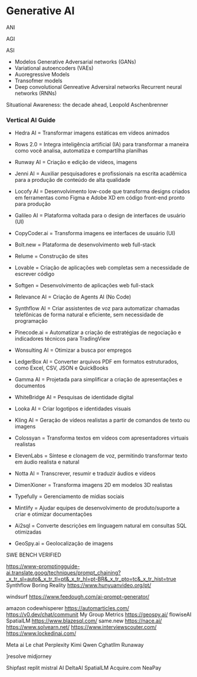 # Generative AI
ANI

AGI

ASI

- Modelos Generative Adversarial networks (GANs)
- Variational autoencoders (VAEs)
- Auoregressive Models
- Transofmer models
- Deep convolutional Genreative Adversiral networks
Recurrent neural networks (RNNs)

Situational Awareness: the decade ahead, Leopold Aschenbrenner

### Vertical AI Guide

- Hedra AI = Transformar imagens estáticas em vídeos animados

- Rows 2.0 = Integra inteligência artificial (IA) para transformar a maneira como você analisa, automatiza e compartilha planilhas

- Runway AI = Criação e edição de vídeos, imagens

- Jenni AI = Auxiliar pesquisadores e profissionais na escrita acadêmica para a produção de conteúdo de alta qualidade
  
- Locofy AI = Desenvolvimento low-code que transforma designs criados em ferramentas como Figma e Adobe XD em código front-end pronto para produção
  
- Galileo AI = Plataforma voltada para o design de interfaces de usuário (UI)

- CopyCoder.ai = Transforma imagens ee interfaces de usuário (UI) 

- Bolt.new = Plataforma de desenvolvimento web full-stack

- Relume = Construção de sites
  
- Lovable = Criação de aplicações web completas sem a necessidade de escrever código

- Softgen = Desenvolvimento de aplicações web full-stack

- Relevance AI = Criação de Agents AI (No Code)

- Synthflow AI = Criar assistentes de voz para automatizar chamadas telefônicas de forma natural e eficiente, sem necessidade de programação

- Pinecode.ai = Automatizar a criação de estratégias de negociação e indicadores técnicos para TradingView

- Wonsulting AI = Otimizar a busca por empregos

- LedgerBox AI = Converter arquivos PDF em formatos estruturados, como Excel, CSV, JSON e QuickBooks

- Gamma AI = Projetada para simplificar a criação de apresentações e documentos

- WhiteBridge AI = Pesquisas de identidade digital 

- Looka AI = Criar logotipos e identidades visuais

- Kling AI = Geração de vídeos realistas a partir de comandos de texto ou imagens

- Colossyan = Transforma textos em vídeos com apresentadores virtuais realistas

- ElevenLabs = Síntese e clonagem de voz, permitindo transformar texto em áudio realista e natural

- Notta AI = Transcrever, resumir e traduzir áudios e vídeos

- DimenXioner = Transforma imagens 2D em modelos 3D realistas

- Typefully = Gerenciamento de mídias sociais

- Mintlify = Ajudar equipes de desenvolvimento de produto/suporte a criar e otimizar documentações

- Ai2sql = Converte descrições em linguagem natural em consultas SQL otimizadas

- GeoSpy.ai = Geolocalização de imagens



SWE BENCH VERIFIED

https://www-promptingguide-ai.translate.goog/techniques/prompt_chaining?_x_tr_sl=auto&_x_tr_tl=pt&_x_tr_hl=pt-BR&_x_tr_pto=tc&_x_tr_hist=true
Synthflow
Boring Reality
https://www.hunyuanvideo.org/pt/


windsurf
https://www.feedough.com/ai-prompt-generator/

amazon codewhisperer
https://automarticles.com/
https://v0.dev/chat/communit
My Group Metrics
https://geospy.ai/
flowiseAI
SpatialLM
https://www.blazesql.com/
same.new
https://nace.ai/
https://www.solvearn.net/
https://www.interviewscouter.com/
https://www.lockedinai.com/


Meta ai
Le chat
Perplexity
Kimi
Qwen
Cghatllm
Runaway



]resolve
midjorney


Shipfast
replit
mistral AI
DeltaAI
SpatialLM 
Acquire.com
NeaPay

